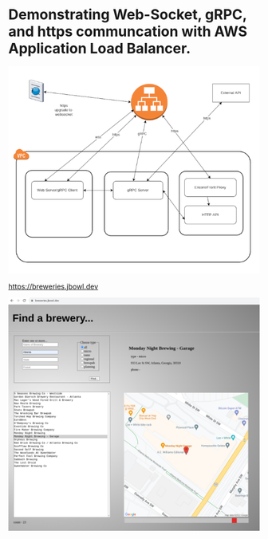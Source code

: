 # Demonstrating Web-Socket, gRPC, and https communcation with AWS Application Load Balancer.

![GitHub Logo](/images/arch.png)


https://breweries.jbowl.dev

![GitHub Logo](/images/breweries.png)
